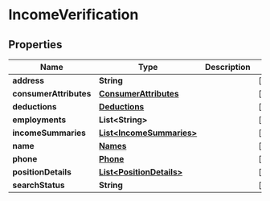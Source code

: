 

# IncomeVerification


## Properties

| Name | Type | Description | Notes |
|------------ | ------------- | ------------- | -------------|
|**address** | **String** |  |  [optional] |
|**consumerAttributes** | [**ConsumerAttributes**](ConsumerAttributes.md) |  |  [optional] |
|**deductions** | [**Deductions**](Deductions.md) |  |  [optional] |
|**employments** | **List&lt;String&gt;** |  |  [optional] |
|**incomeSummaries** | [**List&lt;IncomeSummaries&gt;**](IncomeSummaries.md) |  |  [optional] |
|**name** | [**Names**](Names.md) |  |  [optional] |
|**phone** | [**Phone**](Phone.md) |  |  [optional] |
|**positionDetails** | [**List&lt;PositionDetails&gt;**](PositionDetails.md) |  |  [optional] |
|**searchStatus** | **String** |  |  [optional] |



